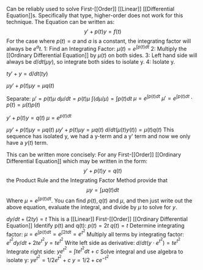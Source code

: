 
Can be reliably used to solve First-[[Order]] [[Linear]] [[Differential Equation]]s. Specifically that type, higher-order does not work for this technique.
The Equation can be written as: $$y' + p(t)y = f(t)$$
For the case where $p(t) = a$ and $a$ is a constant, the integrating factor will always be $e^at$.
1: Find an Integrating Factor: $\mu(t) = e^{\int p(t)dt}$
2: Multiply the [[Ordinary Differential Equation]] by $\mu (t)$ on both sides.
3: Left hand side will always be $d/dt(\mu y)$, so integrate both sides to isolate y.
4: Isolate y.

$ty' + y = d/dt(ty)$

$\mu y' + p(t)\mu y = \mu q(t)$

Separate: $\mu' = p(t)\mu$
$d\mu/dt = p(t)\mu$
$\int(d\mu/\mu) = \int p(t) dt$
$\mu = e^{\int p(t)dt}$
$\mu ' = e^{\int p(t)dt} \cdot p(t) = \mu(t)p(t)$

$y' + p(t)y = q(t)$
$\mu = e^{p(t)dt}$

$\mu y' + p(t)\mu y = \mu q(t)$
$\mu y' + p(t)\mu y = \mu q(t)$
$d/dt(\mu(t) y(t)) = \mu(t)q(t)$
This sequence has isolated y, we had a y-term and a y' term and now we only have a $y(t)$ term.

This can be written more concisely:
For any First-[[Order]] [[Ordinary Differential Equation]] which may be written in the form:$$y'+p(t)y=q(t)$$
the Product Rule and the Integrating Factor Method provide that $$\mu y = \int{\mu q(t)dt}$$
Where $\mu = e^{\int{p(t)dt}}$.
You can find $p(t),q(t)$ and $\mu$, and then just write out the above equation, evaluate the integral, and divide by $\mu$ to solve for $y$.

$dy/dt + (2ty) = t$ This is a [[Linear]] First-[[Order]] [[Ordinary Differential Equation]]
Identify p(t) and q(t):
$p(t) = 2t$ $q(t) = t$
Determine integrating factor:
$\mu = e^{\int p(t)dt} = e^{\int 2tdt} = e^{t^2}$
Multiply all terms by integrating factor:
$e^{t^2}dy/dt + 2te^{t^2}y = te^{t^2}$
Write left side as derivative:
$d/dt(y \cdot e^{t^2}) = te^{t^2}$
Integrate right side:
$ye^{t^2} = \int te^{t^2}dt +c$
Solve integral and use algebra to isolate y:
$ye^{t^2} = 1/2 e^{t^2} + c$
$y = 1/2 + ce^{-t^2}$
